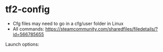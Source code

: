 # tf2-config
* Cfg files may need to go in a cfg/user folder in Linux
* All commands: https://steamcommunity.com/sharedfiles/filedetails/?id=566785655

Launch options:


